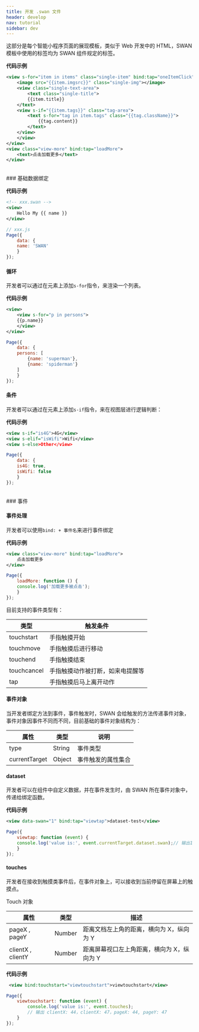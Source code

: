 ```yaml
---
title: 开发 .swan 文件
header: develop
nav: tutorial
sidebar: dev
---
```




这部分是每个智能小程序页面的展现模板，类似于 Web 开发中的 HTML，SWAN 模板中使用的标签均为 SWAN 组件规定的标签。

**代码示例**

```xml
<view s-for="item in items" class="single-item" bind:tap="oneItemClick" bind:touchstart="oneItemTouchStart" bind:touchmove="oneItemTouchmove" bind:touchcancel="oneItemTouchcancel" bind:touchend="oneItemTouchEnd">
    <image src="{{item.imgsrc}}" class="single-img"></image>
    <view class="single-text-area">
        <text class="single-title">
	    {{item.title}}
	</text>
	<view s-if="{{item.tags}}" class="tag-area">
	    <text s-for="tag in item.tags" class="{{tag.className}}">
	        {{tag.content}}
	    </text>
	</view>
    </view>
</view>
<view class="view-more" bind:tap="loadMore">
    <text>点击加载更多</text>
</view>

```
<br/>
### 基础数据绑定

**代码示例**

```xml
<!-- xxx.swan -->
<view>
    Hello My {{ name }}
</view>
```

```javascript
// xxx.js
Page({
    data: {
	name: 'SWAN'
    }
});
```

#### 循环

开发者可以通过在元素上添加`s-for`指令，来渲染一个列表。

**代码示例**

```xml
<view>
    <view s-for="p in persons">
	{{p.name}}
    </view>
</view>
```
```javascript
Page({
    data: {
	persons: [
	    {name: 'superman'},
	    {name: 'spiderman'}
	]
    }
});
```

#### 条件

开发者可以通过在元素上添加`s-if`指令，来在视图层进行逻辑判断：

**代码示例**

```xml
<view s-if="is4G">4G</view>
<view s-elif="isWifi">Wifi</view>
<view s-else>Other</view>
```

```javascript
Page({
    data: {
	is4G: true,
	isWifi: false
    }
});
```
<br/>
### 事件

#### 事件处理

开发者可以使用`bind: + 事件名`来进行事件绑定

**代码示例**

```xml
<view class="view-more" bind:tap="loadMore">
    点击加载更多
</view>
```

```javascript
Page({
    loadMore: function () {
	console.log('加载更多被点击');
    }
});
```
目前支持的事件类型有：

|类型|触发条件|
|---|---|
|touchstart|手指触摸开始|
|touchmove|手指触摸后进行移动|
|touchend|手指触摸结束|
|touchcancel|手指触摸动作被打断，如来电提醒等|
|tap|手指触摸后马上离开动作|

#### 事件对象

当开发者绑定方法到事件，事件触发时，SWAN 会给触发的方法传递事件对象，事件对象因事件不同而不同，目前基础的事件对象结构为：

|属性|类型|说明|
|----|----|----|
|type|String|事件类型|
|currentTarget|Object|事件触发的属性集合|

#### dataset

开发者可以在组件中自定义数据，并在事件发生时，由 SWAN 所在事件对象中，传递给绑定函数。

**代码示例**

```xml
<view data-swan="1" bind:tap="viewtap">dataset-test</view>
```

```javascript
Page({
    viewtap: function (event) {
	console.log('value is:', event.currentTarget.dataset.swan);// 输出1
    }
});
```

#### touches

开发者在接收到触摸类事件后，在事件对象上，可以接收到当前停留在屏幕上的触摸点。

Touch 对象

|属性|类型|描述|
|----|----|----|
|pageX , pageY|Number|距离文档左上角的距离，横向为 X，纵向为 Y|
|clientX , clientY|Number|距离屏幕视口左上角距离，横向为 X，纵向为 Y|


**代码示例**

```xml
 <view bind:touchstart="viewtouchstart">viewtouchstart</view>
```

```javascript
Page({
    viewtouchstart: function (event) {
	    console.log('value is:', event.touches);
        // 输出 clientX: 44，clientX: 47，pageX: 44, pageY: 47
    }
});
```



